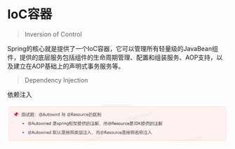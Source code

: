 # IoC容器

> Inversion of Control

Spring的核心就是提供了一个IoC容器，它可以管理所有轻量级的JavaBean组件，提供的底层服务包括组件的生命周期管理、配置和组装服务、AOP支持，以及建立在AOP基础上的声明式事务服务等。

> Dependency Injection

依赖注入

![image-20250614231554843](Spring.assets/image-20250614231554843.png)
